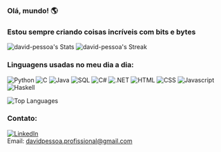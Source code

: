 ### Olá, mundo! 🌎
### Estou sempre criando coisas incríveis com bits e bytes
![david-pessoa's Stats](https://github-readme-stats.vercel.app/api?username=david-pessoa&theme=blue-green&show_icons=true&hide_border=false&count_private=true)
![david-pessoa's Streak](https://github-readme-streak-stats.herokuapp.com/?user=david-pessoa&theme=blue-green&hide_border=false)

### Linguagens usadas no meu dia a dia:
![Python](https://img.shields.io/badge/Python-3776AB?style=for-the-badge&logo=python&logoColor=white)
![C](https://img.shields.io/badge/C-00599C?style=for-the-badge&logo=c&logoColor=white)
![Java](https://img.shields.io/badge/Java-ED8B00?style=for-the-badge&logo=openjdk&logoColor=white)
![SQL](https://img.shields.io/badge/SQLite-07405E?style=for-the-badge&logo=sqlite&logoColor=white)
![C#](https://img.shields.io/badge/C%23-239120?style=for-the-badge&logo=c-sharp&logoColor=white)
![.NET](https://img.shields.io/badge/.NET-5C2D91?style=for-the-badge&logo=.net&logoColor=white)
![HTML](https://img.shields.io/badge/HTML-239120?style=for-the-badge&logo=html5&logoColor=white)
![CSS](https://img.shields.io/badge/CSS-239120?&style=for-the-badge&logo=css3&logoColor=white)
![Javascript](https://img.shields.io/badge/JavaScript-F7DF1E?style=for-the-badge&logo=javascript&logoColor=black)
![Haskell](https://img.shields.io/badge/Haskell-5D4F85?style=for-the-badge&logo=haskell&logoColor=white)

<!-- Tem que dar um jeito de diminuir a imagem... será que serve?
![prolog](https://github.com/david-pessoa/david-pessoa/assets/104323068/0979f25f-dae1-4074-8285-3185703355e6) -->


![Top Languages](https://github-readme-stats.vercel.app/api/top-langs/?username=david-pessoa&theme=blue-green&show_icons=true&hide_border=false&layout=compact)

### Contato:
[![LinkedIn](	https://img.shields.io/badge/LinkedIn-0077B5?style=for-the-badge&logo=linkedin&logoColor=white)](https://www.linkedin.com/in/dassoa-510302200vid-pe/)
<br/>Email: davidpessoa.profissional@gmail.com
